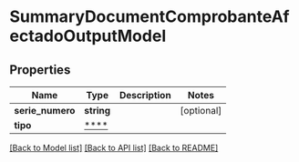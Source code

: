 # SummaryDocumentComprobanteAfectadoOutputModel

## Properties
Name | Type | Description | Notes
------------ | ------------- | ------------- | -------------
**serie_numero** | **string** |  | [optional] 
**tipo** | [****](.md) |  | 

[[Back to Model list]](../../README.md#documentation-for-models) [[Back to API list]](../../README.md#documentation-for-api-endpoints) [[Back to README]](../../README.md)

